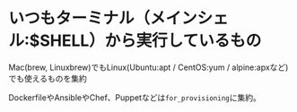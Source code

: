 # いつもターミナル（メインシェル:$SHELL）から実行しているもの
Mac(brew, Linuxbrew)でもLinux(Ubuntu:apt / CentOS:yum / alpine:apxなど)でも使えるものを集約

DockerfileやAnsibleやChef、Puppetなどは`for_provisioning`に集約。
